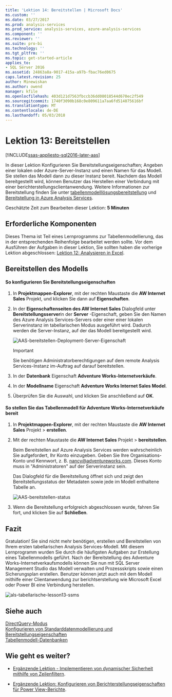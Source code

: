 ```yaml
---
title: 'Lektion 14: Bereitstellen | Microsoft Docs'
ms.custom: ''
ms.date: 03/27/2017
ms.prod: analysis-services
ms.prod_service: analysis-services, azure-analysis-services
ms.component: ''
ms.reviewer: ''
ms.suite: pro-bi
ms.technology: ''
ms.tgt_pltfrm: ''
ms.topic: get-started-article
applies_to:
- SQL Server 2016
ms.assetid: 24863a8a-9017-415a-a97b-fbac76ed0675
caps.latest.revision: 25
author: Minewiskan
ms.author: owend
manager: kfile
ms.openlocfilehash: 403d121d7563fbccb36dd08018544d670ec2f549
ms.sourcegitcommit: 1740f3090b168c0e809611a7aa6fd514075616bf
ms.translationtype: MT
ms.contentlocale: de-DE
ms.lasthandoff: 05/03/2018
---
```

# <a name="lesson-13-deploy"></a>Lektion 13: Bereitstellen
[!INCLUDE[ssas-appliesto-sql2016-later-aas](../includes/ssas-appliesto-sql2016-later-aas.md)]

In dieser Lektion Konfigurieren Sie Bereitstellungseigenschaften; Angeben einer lokalen oder Azure-Server-Instanz und einen Namen für das Modell. Sie stellen das Modell dann zu dieser Instanz bereit. Nachdem das Modell bereitgestellt wird, können Benutzer das Herstellen einer Verbindung mit einer berichterstellungsclientanwendung. Weitere Informationen zur Bereitstellung finden Sie unter [tabellenmodelllösungsbereitstellung](../analysis-services/tabular-models/tabular-model-solution-deployment-ssas-tabular.md) und [Bereitstellung in Azure Analysis Services](https://docs.microsoft.com/azure/analysis-services/analysis-services-deploy).  
  
Geschätzte Zeit zum Bearbeiten dieser Lektion: **5 Minuten**  
  
## <a name="prerequisites"></a>Erforderliche Komponenten  
Dieses Thema ist Teil eines Lernprogramms zur Tabellenmodellierung, das in der entsprechenden Reihenfolge bearbeitet werden sollte. Vor dem Ausführen der Aufgaben in dieser Lektion, Sie sollten haben die vorherige Lektion abgeschlossen: [Lektion 12: Analysieren in Excel](../analysis-services/lesson-12-analyze-in-excel.md).  
  
## <a name="deploy-the-model"></a>Bereitstellen des Modells  
  
#### <a name="to-configure-deployment-properties"></a>So konfigurieren Sie Bereitstellungseigenschaften  
  
1.  In **Projektmappen-Explorer**, mit der rechten Maustaste die **AW Internet Sales** Projekt, und klicken Sie dann auf **Eigenschaften**.  
  
2.  In der **Eigenschaftenseiten des AW Internet Sales** Dialogfeld unter **Bereitstellungsserver**in der **Server** -Eigenschaft, geben Sie den Namen des Azure Analysis Services-Servers oder einer einer lokalen Serverinstanz im tabellarischen Modus ausgeführt wird. Dadurch werden die Server-Instanz, auf der das Modell bereitgestellt wird.  

    ![AAS-bereitstellen-Deployment-Server-Eigenschaft](../analysis-services/media/aas-deploy-deployment-server-property.png)
 
    > [!IMPORTANT]  
    > Sie benötigen Administratorberechtigungen auf dem remote Analysis Services-Instanz im-Auftrag auf darauf bereitstellen.  
  
3.  In der **Datenbank** Eigenschaft **Adventure Works-Internetverkäufe**.  
  
4.  In der **Modellname** Eigenschaft **Adventure Works Internet Sales Model**.  
  
5.  Überprüfen Sie die Auswahl, und klicken Sie anschließend auf **OK**.  
  
#### <a name="to-deploy-the-adventure-works-internet-sales-tabular-model"></a>So stellen Sie das Tabellenmodell für Adventure Works-Internetverkäufe bereit  
  
1.  In **Projektmappen-Explorer**, mit der rechten Maustaste die **AW Internet Sales** Projekt > **erstellen**.  

2.  Mit der rechten Maustaste die **AW Internet Sales** Projekt > **bereitstellen**.

    Beim Bereitstellen auf Azure Analysis Services werden wahrscheinlich Sie aufgefordert, Ihr Konto einzugeben. Geben Sie Ihre Organisations-Konto und Kennwort, z. B. nancy@adventureworks.com. Dieses Konto muss in "Administratoren" auf der Serverinstanz sein.
  
    Das Dialogfeld für die Bereitstellung öffnet sich und zeigt den Bereitstellungsstatus der Metadaten sowie jede im Modell enthaltene Tabelle an.  
    
    ![AAS-bereitstellen-status](../analysis-services/media/aas-deploy-status.png)
  
3. Wenn die Bereitstellung erfolgreich abgeschlossen wurde, fahren Sie fort, und klicken Sie auf **Schließen**.  
  
## <a name="conclusion"></a>Fazit  
Gratulation! Sie sind nicht mehr benötigen, erstellen und Bereitstellen von Ihrem ersten tabellarischen Analysis Services-Modell. Mit diesem Lernprogramm wurden Sie durch die häufigsten Aufgaben zur Erstellung eines Tabellenmodells geführt. Nach der Bereitstellung des Adventure Works-Internetverkaufsmodells können Sie nun mit SQL Server Management Studio das Modell verwalten und Prozessskripts sowie einen Sicherungsplan erstellen. Benutzer können jetzt auch mit dem Modell mithilfe einer Clientanwendung zur berichtserstellung wie Microsoft Excel oder Power BI eine Verbindung herstellen.  

![als-tabellarische-lesson13-ssms](../analysis-services/media/as-tabular-lesson13-ssms.png)
  
  
## <a name="see-also"></a>Siehe auch  
[DirectQuery-Modus](../analysis-services/tabular-models/directquery-mode-ssas-tabular.md)  
[Konfigurieren von Standarddatenmodellierung und Bereitstellungseigenschaften](../analysis-services/tabular-models/configure-default-data-modeling-and-deployment-properties-ssas-tabular.md)  
[Tabellenmodell-Datenbanken](../analysis-services/tabular-models/tabular-model-databases-ssas-tabular.md)  
  
  
  ## <a name="whats-next"></a>Wie geht es weiter?
*  [Ergänzende Lektion - Implementieren von dynamischer Sicherheit mithilfe von Zeilenfiltern](../analysis-services/supplemental-lesson-implement-dynamic-security-by-using-row-filters.md).

*  [Ergänzende Lektion: Konfigurieren von Berichterstellungseigenschaften für Power View-Berichte](../analysis-services/supplemental-lesson-configure-reporting-properties-for-power-view-reports.md).
